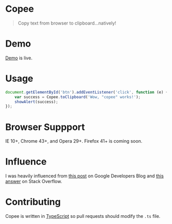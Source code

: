 ﻿# Copee

> Copy text from browser to clipboard...natively!

# Demo

[Demo](http://styfle.github.io/copee/) is live.

# Usage

```js
document.getElementById('btn').addEventListener('click', function (e) {
    var success = Copee.toClipboard('Wow, "copee" works!');
    showAlert(success);
});
```

# Browser Suppport

IE 10+, Chrome 43+, and Opera 29+. Firefox 41+ is coming soon.

# Influence

I was heavily influenced from [this post](https://developers.google.com/web/updates/2015/04/cut-and-copy-commands) on Google Developers Blog and [this answer](http://stackoverflow.com/a/30810322/266535) on Stack Overflow.

# Contributing

Copee is written in [TypeScript](https://github.com/Microsoft/TypeScript) so pull requests should modify the `.ts` file.